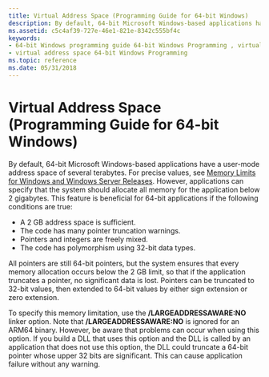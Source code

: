 ```yaml
---
title: Virtual Address Space (Programming Guide for 64-bit Windows)
description: By default, 64-bit Microsoft Windows-based applications have a user-mode address space of several terabytes.
ms.assetid: c5c4af39-727e-46e1-821e-8342c555bf4c
keywords:
- 64-bit Windows programming guide 64-bit Windows Programming , virtual address space
- virtual address space 64-bit Windows Programming
ms.topic: reference
ms.date: 05/31/2018
---
```


# Virtual Address Space (Programming Guide for 64-bit Windows)

By default, 64-bit Microsoft Windows-based applications have a user-mode address space of several terabytes. For precise values, see [Memory Limits for Windows and Windows Server Releases](/windows/desktop/Memory/memory-limits-for-windows-releases). However, applications can specify that the system should allocate all memory for the application below 2 gigabytes. This feature is beneficial for 64-bit applications if the following conditions are true:

-   A 2 GB address space is sufficient.
-   The code has many pointer truncation warnings.
-   Pointers and integers are freely mixed.
-   The code has polymorphism using 32-bit data types.

All pointers are still 64-bit pointers, but the system ensures that every memory allocation occurs below the 2 GB limit, so that if the application truncates a pointer, no significant data is lost. Pointers can be truncated to 32-bit values, then extended to 64-bit values by either sign extension or zero extension.

To specify this memory limitation, use the **/LARGEADDRESSAWARE:NO** linker option. Note that **/LARGEADDRESSAWARE:NO** is ignored for an ARM64 binary. However, be aware that problems can occur when using this option. If you build a DLL that uses this option and the DLL is called by an application that does not use this option, the DLL could truncate a 64-bit pointer whose upper 32 bits are significant. This can cause application failure without any warning.

 

 

